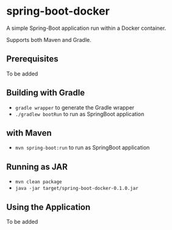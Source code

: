 spring-boot-docker
=================

A simple Spring-Boot application run within a Docker container.

Supports both Maven and Gradle.


## Prerequisites

To be added

## Building with Gradle

* ```gradle wrapper``` to generate the Gradle wrapper
* ```./gradlew bootRun``` to run as SpringBoot application


##  with Maven

* ```mvn spring-boot:run``` to run as SpringBoot application


## Running as JAR

* ```mvn clean package```
* ```java -jar target/spring-boot-docker-0.1.0.jar```


## Using the Application

To be added
